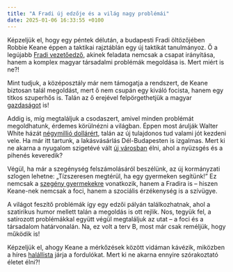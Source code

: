 ```yaml
---
title: "A Fradi új edzője és a világ nagy problémái"
date: 2025-01-06 16:33:55 +0100
---
```


Képzeljük el, hogy egy péntek délután, a budapesti Fradi öltözőjében Robbie Keane éppen a taktikai rajztáblán egy új taktikát tanulmányoz. Ő a legújabb <a href="https://telex.hu/sport/2025/01/06/robbie-keane-ul-le-a-fradi-kispadjara">Fradi vezetőedző</a>, akinek feladata nemcsak a csapat irányítása, hanem a komplex magyar társadalmi problémák megoldása is. Mert miért is ne?!

Mint tudjuk, a középosztály már nem támogatja a rendszert, de Keane biztosan talál megoldást, mert ő nem csupán egy kiváló focista, hanem egy titkos szuperhős is. Talán az ő erejével felpörgethetjük a magyar <a href="https://telex.hu/velemeny/2025/01/04/a-kozeposztaly-mar-nem-tamogatja-penzugyi-donteseivel-megis-fenntartja-az-orban-rendszert-allampapir-kamatok-fogyasztas-koltsegvetes-valasztasi-osztogatas">gazdaságot</a> is!

Addig is, míg megtaláljuk a csodaszert, amivel minden problémát megoldhatunk, érdemes körülnézni a világban. Éppen most árulják Walter White házát <a href="https://telex.hu/after/2025/01/05/breaking-bad-walter-white-haz-elado">négymillió dollárért</a>, talán az új tulajdonos tud valami jót kezdeni vele. Ha már itt tartunk, a lakásvásárlás Dél-Budapesten is izgalmas. Mert ki ne akarna a nyugalom szigetévé vált <a href="https://www.zenga.hu/hello-otthon/hazak-es-lakasok-budapest-agglomeraciojaban-cm5ao8wo6nsxn07w5qsqkjv41?utm_source=telex&utm_medium=doboz&utm_campaign=content&utm_content=agglomeracio">új városban</a> élni, ahol a nyüzsgés és a pihenés keveredik?

Végül, ha már a szegénység felszámolásáról beszélünk, az új kormányzati szlogen lehetne: „Tízszeresen megtérül, ha egy gyermeken segítünk!” Ez nemcsak a <a href="https://telex.hu/gazdasag/2025/01/06/szegenyseg-felszamolasa-van-helyed-bodis-szamitas-megterules-gdp-novekedes">szegény gyermekekre</a> vonatkozik, hanem a Fradira is – hiszen Keane-nek nemcsak a foci, hanem a szociális érzékenység is a szívügye.

A világot feszítő problémák így egy edzői pályán találkozhatnak, ahol a szatirikus humor mellett talán a megoldás is ott rejlik. Nos, tegyük fel, a satírozott problémákkal együtt végül megtaláljuk az utat – a foci és a társadalom határvonalán. Na, ez volt a terv B, most már csak reméljük, hogy működik is!  

Képzeljük el, ahogy Keane a mérkőzések között vidáman kávézik, miközben a híres <a href="https://telex.hu/after/2025/01/05/streamingajanlo-sweetpea-kix-cunk-on-life-juror-2-avicii-i-m-tim">halállista</a> járja a fordulókat. Mert ki ne akarna ennyire szórakoztató életet élni?!